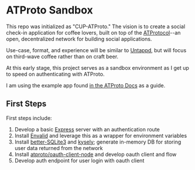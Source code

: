 # ATProto Sandbox

This repo was initialized as "CUP-ATProto." The vision is to create a social check-in application for coffee lovers, built on top of the [ATProtocol](https://atproto.com/)--an open, decentralized network for building social applications. 

Use-case, format, and experience will be similar to  [Untappd](https://untappd.com/), but will focus on third-wave coffee rather than on craft beer.

At this early stage, this project serves as a sandbox environment as I get up to speed on authenticating with ATProto.

I am using the example app found [in the ATProto Docs](https://atproto.com/guides/applications) as a guide.

## First Steps
First steps include:
  1. Develop a basic [Express](https://expressjs.com/) server with an authentication route
  2. Install [Envalid](https://www.npmjs.com/package/envalid) and leverage this as a wrapper for environment variables
  3. Install [better-SQLite3](https://www.npmjs.com/package/better-sqlite3) and [kysely](https://www.npmjs.com/package/kysely); generate in-memory DB for storing user data returned from the network
  4. Install [atproto/oauth-client-node](https://www.npmjs.com/package/@atproto/oauth-client-node) and develop oauth client and flow
  5. Develop auth endpoint for user login with oauth client

